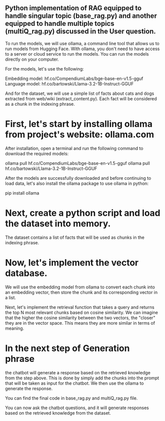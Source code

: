 ## Python implementation of RAG equipped to handle singular topic (base_rag.py) and another equipped to handle multiple topics (multiQ_rag.py) discussed in the User question.

To run the models, we will use ollama, a command line tool that allows us to run models from Hugging Face. With ollama, you don't need to have access to a server or cloud service to run the models. You can run the models directly on your computer.

For the models, let's use the following:

Embedding model: hf.co/CompendiumLabs/bge-base-en-v1.5-gguf
Language model: hf.co/bartowski/Llama-3.2-1B-Instruct-GGUF

And for the dataset, we will use a simple list of facts about cats and dogs extracted from web/wiki (extract_content.py). Each fact will be considered as a chunk in the indexing phrase.

# First, let's start by installing ollama from project's website: ollama.com

After installation, open a terminal and run the following command to download the required models:

ollama pull hf.co/CompendiumLabs/bge-base-en-v1.5-gguf
ollama pull hf.co/bartowski/Llama-3.2-1B-Instruct-GGUF

After the models are successfully downloaded and before continuing to load data, let's also install the ollama package to use ollama in python:

pip install ollama

# Next, create a python script and load the dataset into memory. 
The dataset contains a list of facts that will be used as chunks in the indexing phrase.

# Now, let's implement the vector database.

We will use the embedding model from ollama to convert each chunk into an embedding vector, then store the chunk and its corresponding vector in a list.

Next, let's implement the retrieval function that takes a query and returns the top N most relevant chunks based on cosine similarity. We can imagine that the higher the cosine similarity between the two vectors, the "closer" they are in the vector space. This means they are more similar in terms of meaning.

# In the next step of Generation phrase
the chatbot will generate a response based on the retrieved knowledge from the step above. This is done by simply add the chunks into the prompt that will be taken as input for the chatbot. We then use the ollama to generate the response. 

You can find the final code in base_rag.py and multiQ_rag.py file. 

You can now ask the chatbot questions, and it will generate responses based on the retrieved knowledge from the dataset.


